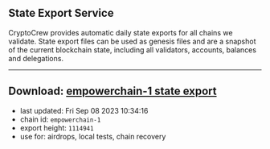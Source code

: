 ## State Export Service
CryptoCrew provides automatic daily state exports for all chains we validate. State export files can be used as genesis files and are a snapshot of the current blockchain state, including all validators, accounts, balances and delegations.

---
**Download: [empowerchain-1 state export](https://dl.ccvalidators.com/SERVICE/empowerchain/empowerchain-1_export_1114941.json)**
---

- last updated: Fri Sep 08 2023 10:34:16
- chain id: `empowerchain-1`
- export height: `1114941`
- use for: airdrops, local tests, chain recovery
